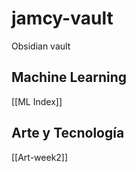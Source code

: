 # jamcy-vault
Obsidian vault 

## Machine Learning 
[[ML Index]]

## Arte y Tecnología
[[Art-week2]]